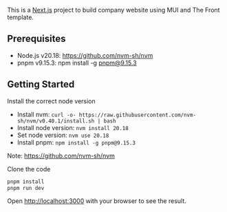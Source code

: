 This is a [Next.js](https://nextjs.org) project to build company website using MUI and The Front template.

## Prerequisites

- Node.js v20.18: https://github.com/nvm-sh/nvm
- pnpm v9.15.3: npm install -g pnpm@9.15.3

## Getting Started

Install the correct node version

- Install nvm: `curl -o- https://raw.githubusercontent.com/nvm-sh/nvm/v0.40.1/install.sh | bash`
- Install node version: `nvm install 20.18`
- Set node version: `nvm use 20.18`
- Install pnpm: `npm install -g pnpm@9.15.3`

Note: https://github.com/nvm-sh/nvm

Clone the code

```bash
pnpm install
pnpm run dev
```

Open [http://localhost:3000](http://localhost:3000) with your browser to see the result.
